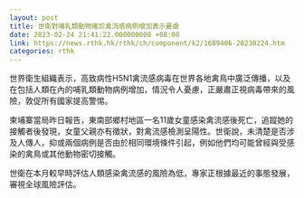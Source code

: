 ```yaml
---
layout: post
title: 世衛對哺乳類動物確診禽流感病例增加表示憂慮
date: 2023-02-24 21:41:22.000000000 +08:00
link: https://news.rthk.hk/rthk/ch/component/k2/1689406-20230224.htm
categories: rthk
---
```


世界衛生組織表示，高致病性H5N1禽流感病毒在世界各地禽鳥中廣泛傳播，以及在包括人類在內的哺乳類動物病例增加，情況令人憂慮，正嚴肅正視病毒帶來的風險，敦促所有國家提高警惕。

柬埔寨當局昨日報告，東南部鄉村地區一名11歲女童感染禽流感後死亡，追蹤她的接觸者後發現，女童父親亦有徵狀，對禽流感檢測呈陽性。世衛說，未清楚是否涉及人傳人，抑或兩個病例是否由於相同環境條件引起，例如他們均可能曾經與受感染的禽鳥或其他動物密切接觸。

世衛在本月較早時評估人類感染禽流感的風險為低，專家正根據最近的事態發展，審視全球風險評估。
